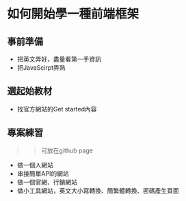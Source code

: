 # 如何開始學一種前端框架

## 事前準備
* 把英文弄好，盡量看第一手資訊
* 把JavaScirpt弄熟

## 選起始教材
* 找官方網站的Get started內容


## 專案練習
>> 可放在github page
* 做一個人網站
* 串接簡單API的網站
* 做一個官網、行銷網站
* 做小工具網站，英文大小寫轉換、簡繁體轉換、密碼產生頁面
